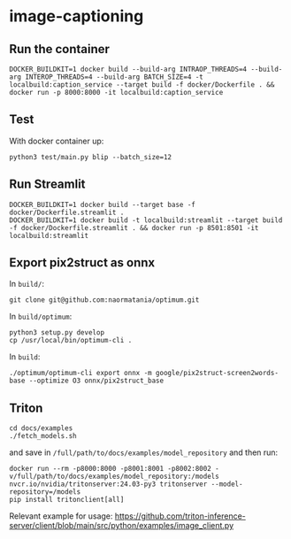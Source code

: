 # image-captioning

## Run the container
```
DOCKER_BUILDKIT=1 docker build --build-arg INTRAOP_THREADS=4 --build-arg INTEROP_THREADS=4 --build-arg BATCH_SIZE=4 -t localbuild:caption_service --target build -f docker/Dockerfile . && docker run -p 8000:8000 -it localbuild:caption_service
```

## Test
With docker container up:
```
python3 test/main.py blip --batch_size=12
```

## Run Streamlit
```
DOCKER_BUILDKIT=1 docker build --target base -f docker/Dockerfile.streamlit .
DOCKER_BUILDKIT=1 docker build -t localbuild:streamlit --target build -f docker/Dockerfile.streamlit . && docker run -p 8501:8501 -it localbuild:streamlit
```

## Export pix2struct as onnx
In `build/`:
```
git clone git@github.com:naormatania/optimum.git
```
In `build/optimum`:
```
python3 setup.py develop
cp /usr/local/bin/optimum-cli .
```
In `build`:
```
./optimum/optimum-cli export onnx -m google/pix2struct-screen2words-base --optimize O3 onnx/pix2struct_base
```

## Triton
```
cd docs/examples
./fetch_models.sh
```
and save in `/full/path/to/docs/examples/model_repository`
and then run:
```
docker run --rm -p8000:8000 -p8001:8001 -p8002:8002 -v/full/path/to/docs/examples/model_repository:/models nvcr.io/nvidia/tritonserver:24.03-py3 tritonserver --model-repository=/models
pip install tritonclient[all]
```
Relevant example for usage: https://github.com/triton-inference-server/client/blob/main/src/python/examples/image_client.py